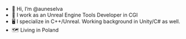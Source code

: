- 👋 Hi, I’m @auneselva
- 💼 I work as an Unreal Engine Tools Developer in CGI
- 🖥️ I specialize in C++/Unreal. Working background in Unity/C# as well.
- 🗺️ Living in Poland

<!---
auneselva/auneselva is a ✨ special ✨ repository because its `README.md` (this file) appears on your GitHub profile.
You can click the Preview link to take a look at your changes.
--->
